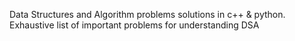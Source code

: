 Data Structures and Algorithm problems solutions in c++ & python.
Exhaustive list of important problems for understanding DSA

